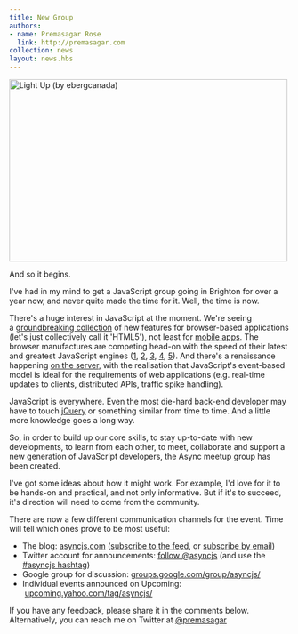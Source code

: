 ```yaml
---
title: New Group
authors:
- name: Premasagar Rose
  link: http://premasagar.com
collection: news
layout: news.hbs
---
```

<a href="http://www.flickr.com/photos/eberg/2176148762/" title="Light Up (by ebergcanada)"><img src="https://asyncjs.com/wp/wp-content/uploads/2010/05/2176148762_93f58f1128.jpg" title="Light Up (by ebergcanada)" alt="Light Up (by ebergcanada)" width="500" height="328" /></a>

And so it begins.

I've had in my mind to get a JavaScript group going in Brighton for over a year now, and never quite made the time for it. Well, the time is now.

There's a huge interest in JavaScript at the moment. We're seeing a <a href="http://apirocks.com/html5/html5.html#slide1">groundbreaking collection</a> of new features for browser-based applications (let's just collectively call it 'HTML5'), not least for <a href="http://www.quirksmode.org/blog/archives/2010/03/html5_apps.html">mobile apps</a>. The browser manufactures are competing head-on with the speed of their latest and greatest JavaScript engines (<a title="Firefox" href="http://antonywilliams.com/blog/2010/03/09/mozillas-comeback-in-javascript-performance/">1</a>, <a title="Safari" href="http://gizmodo.com/5283295/safari-4-available-now-dubbed-worlds-fastest-browser">2</a>, <a title="Opera" href="http://geektechnica.com/2009/12/move-over-chrome-opera-now-has-the-fastest-js-engine/">3</a>, <a title="Internet Explorer" href="http://blogs.msdn.com/ie/archive/2010/05/05/html5-and-same-markup-second-ie9-platform-preview-available-for-developers.aspx">4</a>, <a title="Chrome" href="http://chrome.blogspot.com/2010/05/pedal-to-chrome-metal-our-fastest-beta.html">5</a>). And there's a renaissance happening <a href="http://simonwillison.net/2009/Nov/23/node/">on the server</a>, with the realisation that JavaScript's event-based model is ideal for the requirements of web applications (e.g. real-time updates to clients, distributed APIs, traffic spike handling).

JavaScript is everywhere. Even the most die-hard back-end developer may have to touch <a href="http://jquery.com">jQuery</a> or something similar from time to time. And a little more knowledge goes a long way.

So, in order to build up our core skills, to stay up-to-date with new developments, to learn from each other, to meet, collaborate and support a new generation of JavaScript developers, the Async meetup group has been created.

I've got some ideas about how it might work. For example, I'd love for it to be hands-on and practical, and not only informative. But if it's to succeed, it's direction will need to come from the community.

There are now a few different communication channels for the event. Time will tell which ones prove to be most useful:
<ul>
    <li>The blog: <a href="https://asyncjs.com">asyncjs.com</a> (<a href="https://asyncjs.com/feed/">subscribe to the feed</a>, or <a href="http://feedburner.google.com/fb/a/mailverify?uri=asyncjs">subscribe by email</a>)</li>
    <li>Twitter account for announcements: <a href="http://twitter.com/asyncjs">follow @asyncjs</a> (and use the <a href="http://twitter.com/#search?q=%23asyncjs">#asyncjs hashtag</a>)</li>
    <li>Google group for discussion: <a href="http://groups.google.com/group/asyncjs/">groups.google.com/group/asyncjs/</a></li>
    <li>Individual events announced on Upcoming:  <a href="http://upcoming.yahoo.com/tag/asyncjs/">upcoming.yahoo.com/tag/asyncjs/</a></li>
</ul>
If you have any feedback, please share it in the comments below. Alternatively, you can reach me on Twitter at <a href="http://twitter.com/premasagar">@premasagar</a>
